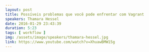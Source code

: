 ```yaml
---
layout: post
title: Possíveis problemas que você pode enfrentar com Vagrant
speakers: Thamara Hessel
date: 2016-01-29 23:43:39
duration: 5:23
tags: [ workflow ]
img: /assets/image/speakers/thamara-hessel.jpg
link: https://www.youtube.com/watch?v=XhuawBMW15g
---
```


